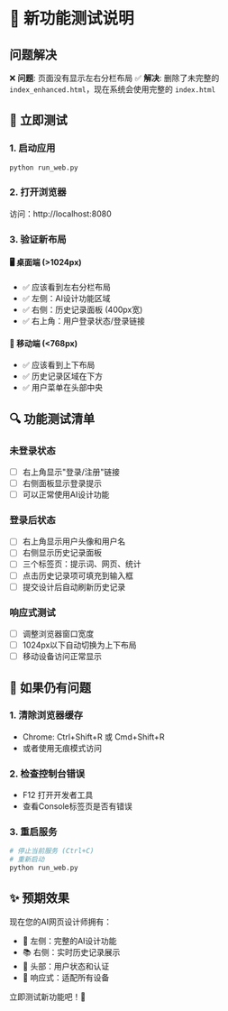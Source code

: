 # 🧪 新功能测试说明

## 问题解决
❌ **问题**: 页面没有显示左右分栏布局
✅ **解决**: 删除了未完整的 `index_enhanced.html`，现在系统会使用完整的 `index.html`

## 🚀 立即测试

### 1. 启动应用
```bash
python run_web.py
```

### 2. 打开浏览器
访问：http://localhost:8080

### 3. 验证新布局

#### 🖥️ 桌面端 (>1024px)
- ✅ 应该看到左右分栏布局
- ✅ 左侧：AI设计功能区域
- ✅ 右侧：历史记录面板 (400px宽)
- ✅ 右上角：用户登录状态/登录链接

#### 📱 移动端 (<768px)  
- ✅ 应该看到上下布局
- ✅ 历史记录区域在下方
- ✅ 用户菜单在头部中央

## 🔍 功能测试清单

### 未登录状态
- [ ] 右上角显示"登录/注册"链接
- [ ] 右侧面板显示登录提示
- [ ] 可以正常使用AI设计功能

### 登录后状态  
- [ ] 右上角显示用户头像和用户名
- [ ] 右侧显示历史记录面板
- [ ] 三个标签页：提示词、网页、统计
- [ ] 点击历史记录项可填充到输入框
- [ ] 提交设计后自动刷新历史记录

### 响应式测试
- [ ] 调整浏览器窗口宽度
- [ ] 1024px以下自动切换为上下布局
- [ ] 移动设备访问正常显示

## 🐛 如果仍有问题

### 1. 清除浏览器缓存
- Chrome: Ctrl+Shift+R 或 Cmd+Shift+R
- 或者使用无痕模式访问

### 2. 检查控制台错误
- F12 打开开发者工具
- 查看Console标签页是否有错误

### 3. 重启服务
```bash
# 停止当前服务 (Ctrl+C)
# 重新启动
python run_web.py
```

## ✨ 预期效果

现在您的AI网页设计师拥有：
- 🎨 左侧：完整的AI设计功能
- 📚 右侧：实时历史记录展示
- 👤 头部：用户状态和认证
- 📱 响应式：适配所有设备

立即测试新功能吧！🚀 